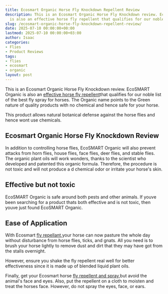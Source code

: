 ```yaml
---
title: Ecosmart Organic Horse Fly Knockdown Repellent Review
description: This is an Ecosmart Organic Horse Fly Knockdown review. EcoSMART Organic
  is also an effective horse fly repellent that qualifies for our noble list of the...
slug: /ecosmart-organic-horse-fly-knockdown-repellent-review/
date: 2025-07-10 00:00:00+00:00
lastmod: 2025-07-10 00:00:00+03:00
author: Isaac
categories:
- Flies
- Product Reviews
tags:
- flies
- ecosmart
- organic
layout: post
---
```

This is an Ecosmart Organic Horse Fly Knockdown review. EcoSMART Organic is also an [effective horse fly repellent](https://livestockvetento.tamu.edu/horse-flydeer-fly-insecticides/)that qualifies for our noble list of the best fly spray for horses. The Organic name points to the Green nature of quality products with no chemical and hence safe for your horse.

This product allows natural botanical defense against the horse flies and hence wont use chemicals.

##  Ecosmart Organic Horse Fly Knockdown Review

In addition to controlling horse flies, EcoSMART Organic will also prevent attacks from horn flies, house flies, face flies, deer flies, and stable flies. The organic plant oils will work wonders, thanks to the scientist who developed and patented this organic formula. Therefore, the procedure is not toxic and will not produce a d chemical odor or irritate your horse's skin.

##  Effective but not toxic

EcoSMART Organic is safe around both pests and other animals. If youve been searching for a product thats both effective and is not toxic, then youve just found EcoSMART Organic.

##  Ease of Application

With Ecosmart [fly repellant](https://pestpolicy.com/espree-aloe-herbal-fly-repellent-horse-spray-review/),your horse can now pasture the whole day without disturbance from horse flies, ticks, and gnats. All you need is to brush your horse lightly to remove dust and dirt that they may have got from the stalls overnight.

However, ensure you shake the fly repellent real well for better effectiveness since it is made up of blended liquid plant oils.

Finally, get your Ecosmart horse [fly repellent and spray](https://pestpolicy.com/pyranha-wipe-n-spray-fly-review/),but avoid the animal's face and eyes. Also, put the repellent on a cloth to moisten and treat the horses face. However, do not spray the eyes, face, or ears.